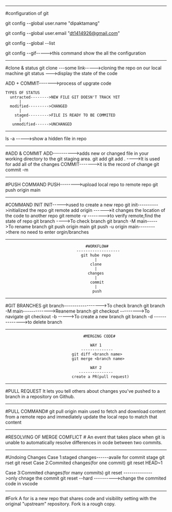 
-----------------------------------------------------------------------------------------------------------------------------

#configuration of git

git config --global user.name "dipaktamang"

git config --global user.email "dt1414926@gmail.com"

git config --global --list

git config --gif----->this command show the all the configuration

-----------------------------------------------------------------------------------------------------------------------------

#clone & status
git clone ---some link----->cloning the repo on our local machine
git status --->display the state of the code

ADD + COMMIT------->process of upgrate code

    TYPES OF STATUS
      untracted-------->NEW FILE GIT DOESN'T TRACK YET
          |
      modified--------->CHANGED
          |
        staged--------->FILE IS READY TO BE COMMITED
          |
       unmodified------>UNCHANGED

-----------------------------------------------------------------------------------------------------------------------------

ls -a ----->show a hidden file in repo

-----------------------------------------------------------------------------------------------------------------------------

#ADD & COMMIT
ADD---------->adds new or changed file in your working directory to the git staging area.
git add <file name>
git add . ---->It is used for add all of the changes
COMMIT------->it is the record of change
git commit -m <message>

-----------------------------------------------------------------------------------------------------------------------------

#PUSH COMMAND
PUSH-------->upload local repo to remote repo
git push origin main

-----------------------------------------------------------------------------------------------------------------------------

#COMMAND INIT
INIT----->used to create a new repo
git init---------->initialized the repo
git remote add origin <link>------>it changes the location of the code to another repo
git remote -v -------->to verify remote,find the state of repo
git branch ---->To check branch
git branch -M main----->To rename branch
git push origin main
git push -u origin main-------->there no need to enter orgin/branches

-----------------------------------------------------------------------------------------------------------------------------

                                       #WORKFLOW#
                                   -------------------
                                     git hube repo
                                           |
                                         clone
                                           |
                                        changes
                                           |
                                         commit
                                           |
                                          push

-----------------------------------------------------------------------------------------------------------------------------

#GIT BRANCHES
git branch------------------>To check branch
git branch -M main------------->Reaneme branch
git checkout <branchname>--------->To navigate
git checkout -b <new branchname>----->To create a new branch
git branch -d <branchname>-------------->to delete branch

-----------------------------------------------------------------------------------------------------------------------------

                                      #MERGING CODE#
                      
                                         WAY 1
                                     --------------
                                 git diff <branch name>
                                 git merge <branch name>
                                 
                                         WAY 2
                                    ---------------
                                 create a PR(pull request)

-----------------------------------------------------------------------------------------------------------------------------

#PULL REQUEST
It lets you tell others about changes you've pushed to a branch in a repository on Github.

-----------------------------------------------------------------------------------------------------------------------------

#PULL COMMAND#
git pull origin main
used to fetch and download content from a remote repo and immediately update the local repo to match that content

-----------------------------------------------------------------------------------------------------------------------------

#RESOLVING OF MERGE COMFLICT #
An event that takes place when git is unable to automatically resolve differences in ocde between two commits.

-----------------------------------------------------------------------------------------------------------------------------

#Undoing Changes
Case 1:staged changes------availe for commit stage
   git rset <file name>
   git reset
Case 2:Commited changes(for one commit)
git reset HEAD~1

Case 3:Commited changes(for many commits)
git reset <commit hash>-------------->only chnage the commit
git reset --hard <commit hash>---------->change the commited code in vscode

-----------------------------------------------------------------------------------------------------------------------------

#Fork
A for is a new repo that shares code and visibility setting with the original "upstream" repository.
Fork is a rough copy.
